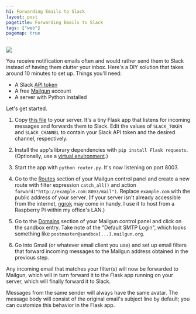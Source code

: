 ```yaml
---
h1: Forwarding Emails to Slack
layout: post
pagetitle: Forwarding Emails to Slack
tags: ["web"]
pagemap: true
---
```

<img src="/img/slack-emails.jpg" style="max-width:100%">

You receive notification emails often and would rather send them to Slack instead of having them clutter your inbox. Here's a DIY solution that takes around 10 minutes to set up. Things you'll need:

- A Slack [API token](https://api.slack.com/docs/oauth-test-tokens)
- A free [Mailgun](https://www.mailgun.com/) account
- A server with Python installed

Let's get started.

1. Copy [this file](https://gist.github.com/artnc/83ce08d254d361df9f7bf7a04c9b2649) to your server. It's a tiny Flask app that listens for incoming messages and forwards them to Slack. Edit the values of `SLACK_TOKEN` and `SLACK_CHANNEL` to contain your Slack API token and the desired channel, respectively.

1. Install the app's library dependencies with `pip install Flask requests`. (Optionally, use a [virtual environment](http://docs.python-guide.org/en/latest/dev/virtualenvs/).)

1. Start the app with `python router.py`. It's now listening on port 8003.

1. Go to the [Routes](https://mailgun.com/cp/routes) section of your Mailgun control panel and create a new route with filter expression `catch_all()` and action `forward("http://example.com:8003/mail")`. Replace `example.com` with the public address of your server. (If your server isn't already accessible from the internet, [ngrok](https://ngrok.com/) may come in handy. I use it to host from a Raspberry Pi within my office's LAN.)

1. Go to the [Domains](https://mailgun.com/app/domains) section of your Mailgun control panel and click on the sandbox entry. Take note of the "Default SMTP Login", which looks something like `postmaster@sandbox[...].mailgun.org`.

1. Go into Gmail (or whatever email client you use) and set up email filters that forward incoming messages to the Mailgun address obtained in the previous step.

Any incoming email that matches your filter(s) will now be forwarded to Mailgun, which will in turn forward it to the Flask app running on your server, which will finally forward it to Slack.

Messages from the same sender will always have the same avatar. The message body will consist of the original email's subject line by default; you can customize this behavior in the Flask app.
